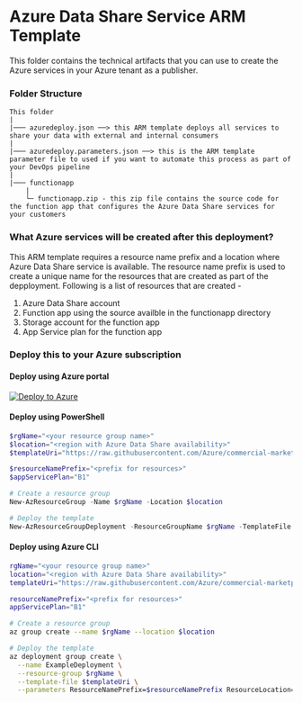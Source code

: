 # Azure Data Share Service ARM Template

This folder contains the technical artifacts that you can use to create the Azure services in your Azure tenant as a publisher.

### Folder Structure
```
This folder
|
|─── azuredeploy.json ──> this ARM template deploys all services to share your data with external and internal consumers 
|
|─── azuredeploy.parameters.json ──> this is the ARM template parameter file to used if you want to automate this process as part of your DevOps pipeline
|
|─── functionapp
    |
    └─ functionapp.zip - this zip file contains the source code for the function app that configures the Azure Data Share services for your customers
```

### What Azure services will be created after this deployment?

This ARM template requires a resource name prefix and a location where Azure Data Share service is available. The resource name prefix is used to create a unique name for the resources that are created as part of the depployment. Following is a list of resources that are created -

1. Azure Data Share account
2. Function app using the source availble in the functionapp directory
3. Storage account for the function app
4. App Service plan for the function app

### Deploy this to your Azure subscription

#### Deploy using Azure portal

[![Deploy to Azure](https://azuredeploy.net/deploybutton.png)](https://portal.azure.com/#create/Microsoft.Template/uri/https%3A%2F%2Fraw.githubusercontent.com%2FAzure%2Fcommercial-marketplace-data-offers%2Fmain%2Finstall%2Fpublisher-azure%2Fazuredeploy.json)

#### Deploy using PowerShell


```powershell
$rgName="<your resource group name>"
$location="<region with Azure Data Share availability>"
$templateUri="https://raw.githubusercontent.com/Azure/commercial-marketplace-data-offers/main/install/publisher-azure/azuredeploy.json"

$resourceNamePrefix="<prefix for resources>"
$appServicePlan="B1"

# Create a resource group
New-AzResourceGroup -Name $rgName -Location $location

# Deploy the template
New-AzResourceGroupDeployment -ResourceGroupName $rgName -TemplateFile $templateUri -ResourceNamePrefix $resourceNamePrefix -ResourceLocation $location -AppServicePlan $appServicePlan
```

#### Deploy using Azure CLI

```bash
rgName="<your resource group name>"
location="<region with Azure Data Share availability>"
templateUri="https://raw.githubusercontent.com/Azure/commercial-marketplace-data-offers/main/install/publisher-azure/azuredeploy.json"

resourceNamePrefix="<prefix for resources>"
appServicePlan="B1"

# Create a resource group
az group create --name $rgName --location $location

# Deploy the template
az deployment group create \
  --name ExampleDeployment \
  --resource-group $rgName \
  --template-file $templateUri \
  --parameters ResourceNamePrefix=$resourceNamePrefix ResourceLocation=$location AppServicePlan=$appServicePlan
```
